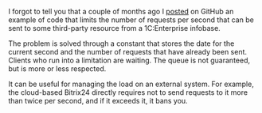 ﻿I forgot to tell you that a couple of months ago I [posted](https://github.com/vkostyanetsky/RequestRheostat) on GitHub an example of code that limits the number of requests per second that can be sent to some third-party resource from a 1C:Enterprise infobase.

The problem is solved through a constant that stores the date for the current second and the number of requests that have already been sent. Clients who run into a limitation are waiting. The queue is not guaranteed, but is more or less respected.

It can be useful for managing the load on an external system. For example, the cloud-based Bitrix24 directly requires not to send requests to it more than twice per second, and if it exceeds it, it bans you.